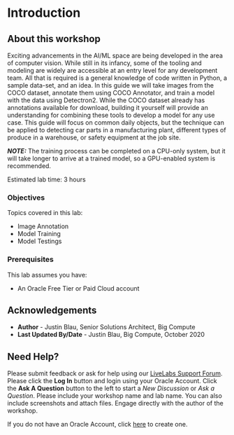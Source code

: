 # Introduction

## About this workshop

Exciting advancements in the AI/ML space are being developed in the area of computer vision. While still in its infancy, some of the tooling and modeling are widely are accessible at an entry level for any development team. All that is required is a general knowledge of code written in Python, a sample data-set, and an idea. In this guide we will take images from the COCO dataset, annotate them using COCO Annotator, and train a model with the data using Detectron2. While the COCO dataset already has annotations available for download, building it yourself will provide an understanding for combining these tools to develop a model for any use case. This guide will focus on common daily objects, but the technique can be applied to detecting car parts in a manufacturing plant, different types of produce in a warehouse, or safety equipment at the job site.

***NOTE:*** The training process can be completed on a CPU-only system, but it will take longer to arrive at a trained model, so a GPU-enabled system is recommended.

Estimated lab time: 3 hours

### Objectives

Topics covered in this lab:
* Image Annotation
* Model Training
* Model Testings

### Prerequisites

This lab assumes you have:
- An Oracle Free Tier or Paid Cloud account

## Acknowledgements

* **Author** - Justin Blau, Senior Solutions Architect, Big Compute
* **Last Updated By/Date** - Justin Blau, Big Compute, October 2020

## Need Help?

Please submit feedback or ask for help using our [LiveLabs Support Forum](https://community.oracle.com/tech/developers/categories/artificialintelligence). Please click the **Log In** button and login using your Oracle Account. Click the **Ask A Question** button to the left to start a *New Discussion* or *Ask a Question*.  Please include your workshop name and lab name.  You can also include screenshots and attach files.  Engage directly with the author of the workshop.

If you do not have an Oracle Account, click [here](https://profile.oracle.com/myprofile/account/create-account.jspx) to create one.